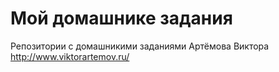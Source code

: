 # Мой домашнике задания 
Репозитории с домашникими заданиями Артёмова Виктора http://www.viktorartemov.ru/
